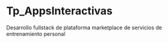 # Tp_AppsInteractivas
Desarrollo fullstack de plataforma marketplace de servicios de entrenamiento personal
